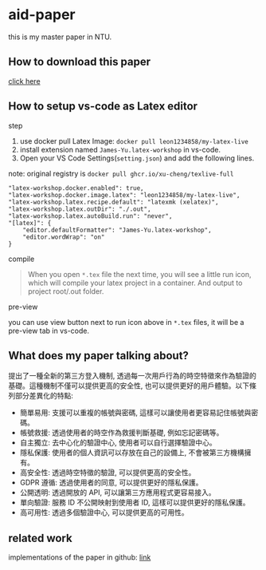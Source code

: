 # aid-paper

this is my master paper in NTU.

## How to download this paper

[click here](https://leon123858.github.io/aid-paper/)

## How to setup vs-code as Latex editor

step

1. use docker pull Latex Image: `docker pull leon1234858/my-latex-live`
2. install extension named `James-Yu.latex-workshop` in vs-code.
3. Open your VS Code Settings(`setting.json`) and add the following lines.

note: original registry is `docker pull ghcr.io/xu-cheng/texlive-full`

```
"latex-workshop.docker.enabled": true,
"latex-workshop.docker.image.latex": "leon1234858/my-latex-live",
"latex-workshop.latex.recipe.default": "latexmk (xelatex)",
"latex-workshop.latex.outDir": "./.out",
"latex-workshop.latex.autoBuild.run": "never",
"[latex]": {
	"editor.defaultFormatter": "James-Yu.latex-workshop",
	"editor.wordWrap": "on"
}
```

compile

> When you open `*.tex` file the next time, you will see a little run icon, which will compile your latex project in a container. And output to project root/.out folder.

pre-view

you can use view button next to run icon above in `*.tex` files, it will be a pre-view tab in vs-code.

## What does my paper talking about?

提出了一種全新的第三方登入機制, 透過每一次用戶行為的時空特徵來作為驗證的基礎。這種機制不僅可以提供更高的安全性, 也可以提供更好的用戶體驗。以下條列部分差異化的特點:

- 簡單易用: 支援可以重複的帳號與密碼, 這樣可以讓使用者更容易記住帳號與密碼。
- 帳號救援: 透過使用者的時空作為救援判斷基礎, 例如忘記密碼等。
- 自主獨立: 去中心化的驗證中心, 使用者可以自行選擇驗證中心。
- 隱私保護: 使用者的個人資訊可以存放在自己的設備上, 不會被第三方機構擁有。
- 高安全性: 透過時空特徵的驗證, 可以提供更高的安全性。
- GDPR 遵循: 透過使用者的同意, 可以提供更好的隱私保護。
- 公開透明: 透過開放的 API, 可以讓第三方應用程式更容易接入。
- 單向驗證: 服務 ID 不公開映射到使用者 ID, 這樣可以提供更好的隱私保護。
- 高可用性: 透過多個驗證中心, 可以提供更高的可用性。

## related work

implementations of the paper in github: [link](https://github.com/leon123858/aid)
